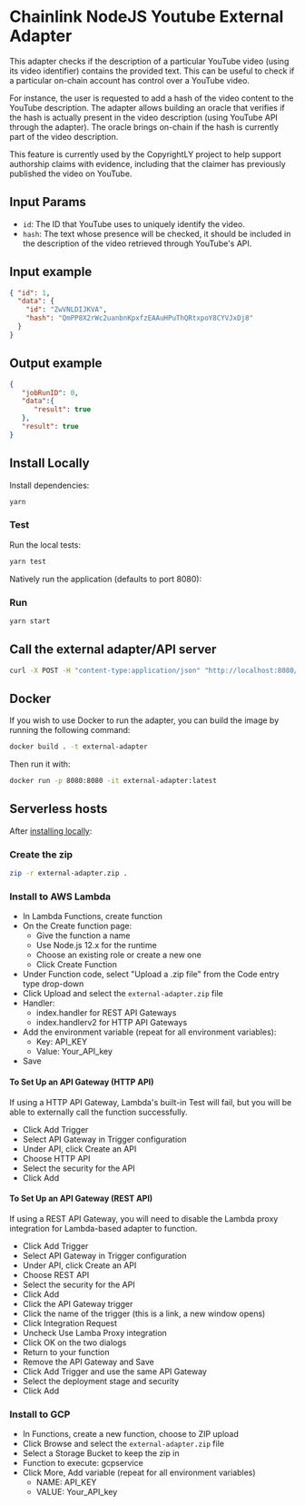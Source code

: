 # Chainlink NodeJS Youtube External Adapter

This adapter checks if the description of a particular YouTube video (using its video identifier) contains the
provided text. This can be useful to check if a particular on-chain account has control over a YouTube video.

For instance, the user is requested to add a hash of the video content to the YouTube description. The adapter allows
building an oracle that verifies if the hash is actually present in the video description (using YouTube API through
the adapter). The oracle brings on-chain if the hash is currently part of the video description.

This feature is currently used by the CopyrightLY project to help support authorship claims with evidence, including
that the claimer has previously published the video on YouTube.

## Input Params

- `id`: The ID that YouTube uses to uniquely identify the video.
- `hash`: The text whose presence will be checked, it should be included in the description of the video 
retrieved through YouTube's API.

## Input example

```json
{ "id": 1, 
  "data": { 
    "id": "ZwVNLDIJKVA", 
    "hash": "QmPP8X2rWc2uanbnKpxfzEAAuHPuThQRtxpoY8CYVJxDj8"
  }
}
```

## Output example

```json
{
   "jobRunID": 0,
   "data":{
      "result": true
   },
   "result": true
}
```

## Install Locally

Install dependencies:

```bash
yarn
```

### Test

Run the local tests:

```bash
yarn test
```

Natively run the application (defaults to port 8080):

### Run

```bash
yarn start
```

## Call the external adapter/API server

```bash
curl -X POST -H "content-type:application/json" "http://localhost:8080/" --data '{ "id": 0, "data": { "id": "ZwVNLDIJKVA", "hash": "QmPP8X2rWc2uanbnKpxfzEAAuHPuThQRtxpoY8CYVJxDj9" } }'
```

## Docker

If you wish to use Docker to run the adapter, you can build the image by running the following command:

```bash
docker build . -t external-adapter
```

Then run it with:

```bash
docker run -p 8080:8080 -it external-adapter:latest
```

## Serverless hosts

After [installing locally](#install-locally):

### Create the zip

```bash
zip -r external-adapter.zip .
```

### Install to AWS Lambda

- In Lambda Functions, create function
- On the Create function page:
  - Give the function a name
  - Use Node.js 12.x for the runtime
  - Choose an existing role or create a new one
  - Click Create Function
- Under Function code, select "Upload a .zip file" from the Code entry type drop-down
- Click Upload and select the `external-adapter.zip` file
- Handler:
    - index.handler for REST API Gateways
    - index.handlerv2 for HTTP API Gateways
- Add the environment variable (repeat for all environment variables):
  - Key: API_KEY
  - Value: Your_API_key
- Save

#### To Set Up an API Gateway (HTTP API)

If using a HTTP API Gateway, Lambda's built-in Test will fail, but you will be able to externally call the function successfully.

- Click Add Trigger
- Select API Gateway in Trigger configuration
- Under API, click Create an API
- Choose HTTP API
- Select the security for the API
- Click Add

#### To Set Up an API Gateway (REST API)

If using a REST API Gateway, you will need to disable the Lambda proxy integration for Lambda-based adapter to function.

- Click Add Trigger
- Select API Gateway in Trigger configuration
- Under API, click Create an API
- Choose REST API
- Select the security for the API
- Click Add
- Click the API Gateway trigger
- Click the name of the trigger (this is a link, a new window opens)
- Click Integration Request
- Uncheck Use Lamba Proxy integration
- Click OK on the two dialogs
- Return to your function
- Remove the API Gateway and Save
- Click Add Trigger and use the same API Gateway
- Select the deployment stage and security
- Click Add

### Install to GCP

- In Functions, create a new function, choose to ZIP upload
- Click Browse and select the `external-adapter.zip` file
- Select a Storage Bucket to keep the zip in
- Function to execute: gcpservice
- Click More, Add variable (repeat for all environment variables)
  - NAME: API_KEY
  - VALUE: Your_API_key
